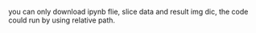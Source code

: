 you can only download ipynb flie, slice data and result img dic, the code could run by using relative path.
